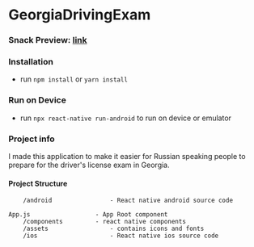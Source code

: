 # GeorgiaDrivingExam

### Snack Preview: [link](https://snack.expo.dev/@asasay/a7b5e8)

### Installation

- run `npm install` or `yarn install`

### Run on Device

- run `npx react-native run-android` to run on device or emulator

### Project info

I made this application to make it easier for Russian speaking people to prepare for the driver's license exam in Georgia.

#### Project Structure

```
    /android                - React native android source code

App.js                  - App Root component
    /components         - react native components    
    /assets                 - contains icons and fonts
    /ios                    - React native ios source code
    
```



